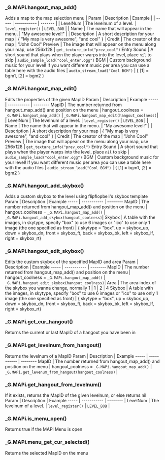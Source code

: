 ### _G.MAPi.hangout_map_add()
Adds a map to the map selection menu
| Param | Description | Example |
| ----- | ----------- | ------- |
| LevelNum | The levelnum of a level. | `level_register()` \| `LEVEL_BOB` |
| Name | The name that will appear in the menu. | "My awesome level!" |
| Description | A short description for your map | { "My map is very awesome", "and cool" }
| Credit | The creator of the map | "John Cool"
Preview | The image that will appear on the menu along your map, use 256x128 | `get_texture_info("prev_cool")`
Entry Sound | A short sound that plays when the player warps into the level, place `nil` to skip | `audio_sample_load("cool_enter.ogg")`
BGM | Custom background music for your level! If you want different music per area you can use a table here with the audio files | `audio_stream_load("Cool BGM")` \| { [1] = bgm1, [2] = bgm2 }


### _G.MAPi.hangout_map_edit()
Edits the properties of the given MapID
Param | Description | Example
----- | ----------- | --------
MapID | The number returned from hangout_map_add() and position on the menu | hangout_coolness = `_G.MAPi.hangout_map_add()` \| `_G.MAPi.hangout_map_edit(hangout_coolness)`|
| LevelNum | The levelnum of a level. | `level_register()` \| `LEVEL_BOB` |
| Name | The name that will appear in the menu. | "My awesome level!" |
| Description | A short description for your map | { "My map is very awesome", "and cool" }
| Credit | The creator of the map | "John Cool"
Preview | The image that will appear on the menu along your map, use 256x128 | `get_texture_info("prev_cool")`
Entry Sound | A short sound that plays when the player warps into the level, place `nil` to skip | `audio_sample_load("cool_enter.ogg")`
BGM | Custom background music for your level! If you want different music per area you can use a table here with the audio files | `audio_stream_load("Cool BGM")` \| { [1] = bgm1, [2] = bgm2 }


### _G.MAPi.hangout_add_skybox()
Adds a custom skybox to the level using flipflopbell's skybox template
Param | Description | Example
----- | ----------- | --------
MapID | The number returned from hangout_map_add() and position on the menu | hangout_coolness = `_G.MAPi.hangout_map_add()` \| `_G.MAPi.hangout_add_skybox(hangout_coolness)`|
Skybox | A table with the images, in skytype, specify "box" to use 6 images or "ico" to use only 1 image (the one specified as front) | { skytype = "box", up = skybox_up, down = skybox_dn, front = skybox_ft, back = skybox_bk, left = skybox_lf, right = skybox_rt}


### _G.MAPi.hangout_edit_skybox()
Edits the custom skybox of the specified MapID and area
Param | Description | Example
----- | ----------- | --------
MapID | The number returned from hangout_map_add() and position on the menu | hangout_coolness = `_G.MAPi.hangout_map_add()` \| `_G.MAPi.hangout_edit_skybox(hangout_coolness)`|
Area | The area index of the skybox you wanna change, normally 1 | 1 \| 2 \| 4
Skybox | A table with the images, in skytype, specify "box" to use 6 images or "ico" to use only 1 image (the one specified as front) | { skytype = "box", up = skybox_up, down = skybox_dn, front = skybox_ft, back = skybox_bk, left = skybox_lf, right = skybox_rt}


### _G.MAPi.get_cur_hangout()
Returns the current or last MapID of a hangout you have been in


### _G.MAPi.get_levelnum_from_hangout()
Returns the levelnum of a MapID
Param | Description | Example
----- | ----------- | --------
MapID | The number returned from hangout_map_add() and position on the menu | hangout_coolness = `_G.MAPi.hangout_map_add()` \| `_G.MAPi.get_levenum_from_hangout(hangout_coolness)`|


### _G.MAPi.get_hangout_from_levelnum()
If it exists, returns the MapID of the given levelnum, or else returns nil
Param | Description | Example
----- | ----------- | --------
| LevelNum | The levelnum of a level. | `level_register()` \| `LEVEL_BOB` |


### _G.MAPi.is_menu_open()
Returns true if the MAPi Menu is open


### _G.MAPi.menu_get_cur_selected()
Returns the selected MapID on the menu
